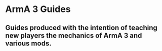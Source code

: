 # ArmA 3 Guides

## Guides produced with the intention of teaching new players the mechanics of ArmA 3 and various mods.
